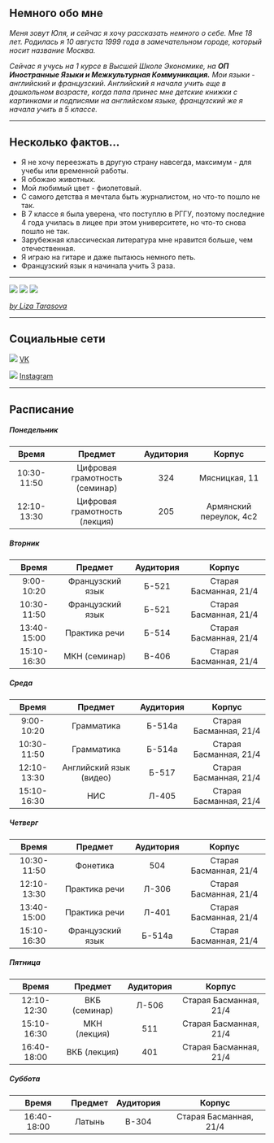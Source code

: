 ## Немного обо мне 

   _Меня зовут Юля, и сейчас я хочу рассказать немного о себе. Мне 18 лет. Родилась я 10 августа 1999 года в замечательном городе, который носит название Москва._

   _Сейчас я учусь на 1 курсе в Высшей Школе Экономике, на __ОП Иностранные Языки и Межкультурная Коммуникация.__ Мои языки -  английский и французский. Английский я начала учить еще в дошкольном возрасте, когда папа принес мне детские книжки с картинками и подписями на английском языке, французский же я начала учить в 5 классе._
***
## Несколько фактов...
* Я не хочу переезжать в другую страну навсегда, максимум - для учебы или временной работы.
* Я обожаю животных.
* Мой любимый цвет -  фиолетовый.
* С самого детства я мечтала быть журналистом, но что-то пошло не так.
* В 7 классе я была уверена, что поступлю в РГГУ, поэтому последние 4 года училась в лицее при этом университете, но что-то снова пошло не так.
* Зарубежная классическая литература мне нравится больше, чем отечественная.
* Я играю на гитаре и даже пытаюсь немного петь.
* Французский язык я начинала учить 3 раза.
***
![](http://c.radikal.ru/c35/1801/c3/ade7703e1ad4.jpg)
![](http://b.radikal.ru/b20/1801/aa/bd0d71730132.jpg)
![](http://a.radikal.ru/a26/1801/48/2363cdb295cd.jpg)

[_by Liza Tarasova_](https://vk.com/poprobuiugadai)
***
## Социальные сети
![](http://d.radikal.ru/d05/1801/88/febceacfe9eb.png) [VK](https://vk.com/ju_julia_ss) 

![](http://d.radikal.ru/d09/1801/3e/83058fd8c670.jpg) [Instagram](https://www.instagram.com/juliashaa/?hl=ru "Подписываемся!!!")
* * *
## Расписание
##### Понедельник
Время|Предмет|Аудитория|Корпус
:---:|:---:|:---:|:---:
10:30-11:50|Цифровая грамотность (семинар)|324|Мясницкая, 11
12:10-13:30|Цифровая грамотность (лекция)|205|Армянский переулок, 4с2
##### Вторник
Время|Предмет|Аудитория|Корпус
:---:|:---:|:---:|:---:
9:00-10:20|Французский язык|Б-521|Старая Басманная, 21/4
10:30-11:50|Французский язык|Б-521|Старая Басманная, 21/4
13:40-15:00|Практика речи|Б-514|Старая Басманная, 21/4
15:10-16:30|МКН (семинар)|В-406|Старая Басманная, 21/4
##### Среда
Время|Предмет|Аудитория|Корпус
:---:|:---:|:---:|:---:
9:00-10:20|Грамматика|Б-514а|Старая Басманная, 21/4
10:30-11:50|Грамматика|Б-514а|Старая Басманная, 21/4
12:10-13:30|Английский язык (видео)|Б-517|Старая Басманная, 21/4
15:10-16:30|НИС|Л-405|Старая Басманная, 21/4
##### Четверг
Время|Предмет|Аудитория|Корпус
:---:|:---:|:---:|:---:
10:30-11:50|Фонетика|504|Старая Басманная, 21/4
12:10-13:30|Практика речи|Л-306|Старая Басманная, 21/4
13:40-15:00|Практика речи|Л-401|Старая Басманная, 21/4
15:10-16:30|Французский язык|Б-514а|Старая Басманная, 21/4
##### Пятница
Время|Предмет|Аудитория|Корпус
:---:|:---:|:---:|:---:
12:10-12:30|ВКБ (семинар)|Л-506|Старая Басманная, 21/4
15:10-16:30|МКН (лекция)|511|Старая Басманная, 21/4
16:40-18:00|ВКБ (лекция)|401|Старая Басманная, 21/4
##### Суббота
Время|Предмет|Аудитория|Корпус
:---:|:---:|:---:|:---:
16:40-18:00|Латынь|В-304|Старая Басманная, 21/4

